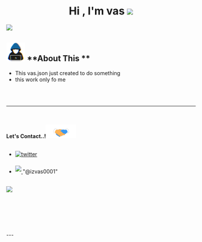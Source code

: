 <h1 align="center"><b>Hi , I'm vas </b><img src="https://media.giphy.com/media/hvRJCLFzcasrR4ia7z/giphy.gif" width="35"></h1>

<a href="https://github.com/DenverCoder1/readme-typing-svg"><img src="https://readme-typing-svg.herokuapp.com?font=Time+New+Roman&color=cyan&size=25&center=true&vCenter=true&width=600&height=100&lines=Welcome+To+My+Github;++;Developer+FiveM"></a>
</p>



## <picture><img src = "https://github.com/0xAbdulKhalid/0xAbdulKhalid/raw/main/assets/mdImages/about_me.gif" width = 50px></picture> **About This **
- This vas.json just created to do something 
- this work only fo me  

<br><br> 

-----


<br>
<br>
 <b> Let's Contact..!</b><img src="https://github.com/0xAbdulKhalid/0xAbdulKhalid/raw/main/assets/mdImages/handshake.gif" width ="80">
<br>
<div align='left'>
<ul>
<br>
<li>
<a href="https://twitter.com/vas43449362" target="_blank">
<img src="https://img.shields.io/badge/twitter:  vas-%2300acee.svg?color=1DA1F2&style=for-the-badge&logo=twitter&logoColor=white" alt=twitter style="margin-bottom: 5px;"/>
</a>
</li>
<br>
<li>
<a href="discord :izvas0001" target="_blank">
<img src="https://img.shields.io/badge/discord:  vas-%23EA4335.svg?style=for-the-badge&logo=gmail&logoColor=white" t=mail style="margin-bottom: 5px;" />
</a> "@izvas0001"
</li>
	
</ul>
</div>
<br>
<img src="https://user-images.githubusercontent.com/73097560/115834477-dbab4500-a447-11eb-908a-139a6edaec5c.gif">
<br>
<br>
<br>
<br>
<br>
<br>
<br>
---
<br>



